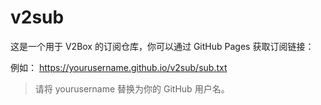 # v2sub

这是一个用于 V2Box 的订阅仓库，你可以通过 GitHub Pages 获取订阅链接：

例如：
https://yourusername.github.io/v2sub/sub.txt

> 请将 yourusername 替换为你的 GitHub 用户名。
